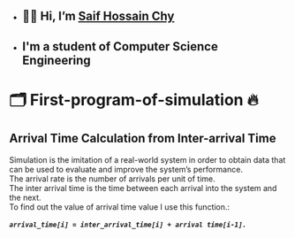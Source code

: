 - ## 👱‍♂️ Hi, I’m [Saif Hossain Chy](https://github.com/shfx0096)
-  ## I'm a student of Computer Science Engineering
<h1> 
    🗂️  First-program-of-simulation  🔥
    </h1>
<h2> Arrival Time Calculation from Inter-arrival Time </h2>

Simulation is the imitation of a real-world system in order to obtain data that can be used to evaluate and improve the system’s performance.<br/>
The arrival rate is the number of arrivals per unit of time.<br/>
The inter arrival time is the time between each arrival into the system and the next.</br>
To find out the value of arrival time value I use this function.: <br/><br/>
       ***`arrival_time[i] = inter_arrival_time[i] + arrival time[i-1].`***<br/><br/><br/>
